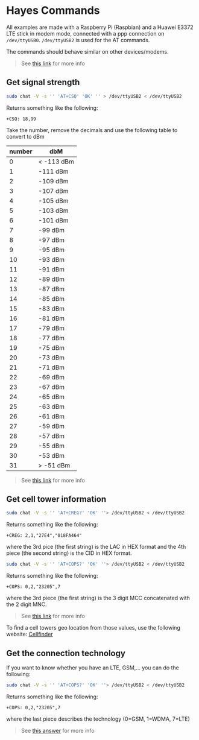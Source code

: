 # Hayes Commands

All examples are made with a Raspberry Pi (Raspbian) and a Huawei E3372 LTE stick in modem mode, connected with a ppp connection on `/dev/ttyUSB0`. `/dev/ttyUSB2` is used for the AT commands.

The commands should behave similar on other devices/modems.

> See [this link](https://www.thefanclub.co.za/how-to/how-setup-usb-3g-modem-raspberry-pi-using-usbmodeswitch-and-wvdial) for more info

## Get signal strength

```bash
sudo chat -V -s '' 'AT+CSQ' 'OK' '' > /dev/ttyUSB2 < /dev/ttyUSB2
```

Returns something like the following:

```
+CSQ: 18,99
```

Take the number, remove the decimals and use the following table to convert to dBm

| number | dbM        |
| ------ | ---------- |
| 0      | < -113 dBm |
| 1      | -111 dBm   |
| 2      | -109 dBm   |
| 3      | -107 dBm   |
| 4      | -105 dBm   |
| 5      | -103 dBm   |
| 6      | -101 dBm   |
| 7      | -99 dBm    |
| 8      | -97 dBm    |
| 9      | -95 dBm    |
| 10     | -93 dBm    |
| 11     | -91 dBm    |
| 12     | -89 dBm    |
| 13     | -87 dBm    |
| 14     | -85 dBm    |
| 15     | -83 dBm    |
| 16     | -81 dBm    |
| 17     | -79 dBm    |
| 18     | -77 dBm    |
| 19     | -75 dBm    |
| 20     | -73 dBm    |
| 21     | -71 dBm    |
| 22     | -69 dBm    |
| 23     | -67 dBm    |
| 24     | -65 dBm    |
| 25     | -63 dBm    |
| 26     | -61 dBm    |
| 27     | -59 dBm    |
| 28     | -57 dBm    |
| 29     | -55 dBm    |
| 30     | -53 dBm    |
| 31     | > -51 dBm  |

> See [this link](https://mybroadband.co.za/forum/threads/how-to-check-signal-strength.61703/) for more info

## Get cell tower information

```bash
sudo chat -V -s '' 'AT+CREG?' 'OK' ''> /dev/ttyUSB2 < /dev/ttyUSB2
```

Returns something like the following:

```
+CREG: 2,1,"27E4","018FA464"
```

where the 3rd pice (the first string) is the LAC in HEX format and the 4th piece (the second string) is the CID in HEX format.

```bash
sudo chat -V -s '' 'AT+COPS?' 'OK' ''> /dev/ttyUSB2 < /dev/ttyUSB2
```

Returns something like the following:

```
+COPS: 0,2,"23205",7
```

where the 3rd piece (the first string) is the 3 digit MCC concatenated with the 2 digit MNC.

> See [this link](https://cellidfinder.com/mcc-mnc) for more info

To find a cell towers geo location from those values, use the following website: [Cellfinder](https://cellidfinder.com/)

## Get the connection technology

If you want to know whether you have an LTE, GSM,... you can do the following:

```bash
sudo chat -V -s '' 'AT+COPS?' 'OK' ''> /dev/ttyUSB2 < /dev/ttyUSB2
```

Returns something like the following:

```
+COPS: 0,2,"23205",7
```

where the last piece describes the technology (0=GSM, 1=WDMA, 7=LTE)

> See [this answer](https://www.lteforum.at/mobilfunk/at-command-execution-fuer-huawei-sticks.2235/post-34480) for more info
